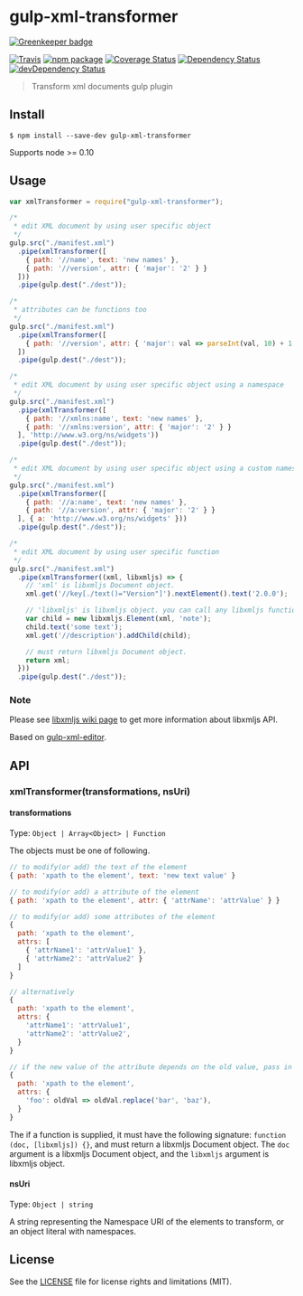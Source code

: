 # gulp-xml-transformer

[![Greenkeeper badge](https://badges.greenkeeper.io/perrin4869/gulp-xml-transformer.svg)](https://greenkeeper.io/)

[![Travis][build-badge]][build]
[![npm package][npm-badge]][npm]
[![Coverage Status][coveralls-badge]][coveralls]
[![Dependency Status][dependency-status-badge]][dependency-status]
[![devDependency Status][dev-dependency-status-badge]][dev-dependency-status]

> Transform xml documents gulp plugin

## Install

```
$ npm install --save-dev gulp-xml-transformer
```

Supports node >= 0.10

## Usage

```javascript
var xmlTransformer = require("gulp-xml-transformer");

/*
 * edit XML document by using user specific object
 */
gulp.src("./manifest.xml")
  .pipe(xmlTransformer([
    { path: '//name', text: 'new names' },
    { path: '//version', attr: { 'major': '2' } }
  ]))
  .pipe(gulp.dest("./dest"));

/*
 * attributes can be functions too
 */
gulp.src("./manifest.xml")
  .pipe(xmlTransformer([
    { path: '//version', attr: { 'major': val => parseInt(val, 10) + 1 } }
  ])
  .pipe(gulp.dest("./dest"));

/*
 * edit XML document by using user specific object using a namespace
 */
gulp.src("./manifest.xml")
  .pipe(xmlTransformer([
    { path: '//xmlns:name', text: 'new names' },
    { path: '//xmlns:version', attr: { 'major': '2' } }
  ], 'http://www.w3.org/ns/widgets'))
  .pipe(gulp.dest("./dest"));

/*
 * edit XML document by using user specific object using a custom namespace
 */
gulp.src("./manifest.xml")
  .pipe(xmlTransformer([
    { path: '//a:name', text: 'new names' },
    { path: '//a:version', attr: { 'major': '2' } }
  ], { a: 'http://www.w3.org/ns/widgets' }))
  .pipe(gulp.dest("./dest"));

/*
 * edit XML document by using user specific function
 */
gulp.src("./manifest.xml")
  .pipe(xmlTransformer((xml, libxmljs) => {
    // 'xml' is libxmljs Document object.
    xml.get('//key[./text()="Version"]').nextElement().text('2.0.0');

    // 'libxmljs' is libxmljs object. you can call any libxmljs function.
    var child = new libxmljs.Element(xml, 'note');
    child.text('some text');
    xml.get('//description').addChild(child);

    // must return libxmljs Document object.
    return xml;
  }))
  .pipe(gulp.dest("./dest"));
```

### Note

Please see [libxmljs wiki page](https://github.com/polotek/libxmljs/wiki) to get more information about libxmljs API.

Based on [gulp-xml-editor](https://github.com/morou/gulp-xml-editor).

## API

### xmlTransformer(transformations, nsUri)

#### transformations

Type: `Object | Array<Object> | Function`

The objects must be one of following.

```javascript
// to modify(or add) the text of the element
{ path: 'xpath to the element', text: 'new text value' }

// to modify(or add) a attribute of the element
{ path: 'xpath to the element', attr: { 'attrName': 'attrValue' } }

// to modify(or add) some attributes of the element
{
  path: 'xpath to the element',
  attrs: [
    { 'attrName1': 'attrValue1' },
    { 'attrName2': 'attrValue2' }
  ]
}

// alternatively
{
  path: 'xpath to the element',
  attrs: {
    'attrName1': 'attrValue1',
    'attrName2': 'attrValue2',
  }
}

// if the new value of the attribute depends on the old value, pass in a function
{
  path: 'xpath to the element',
  attrs: {
    'foo': oldVal => oldVal.replace('bar', 'baz'),
  }
}
```


The if a function is supplied, it must have the following signature: `function (doc, [libxmljs]) {}`, and must return a libxmljs Document object. The `doc` argument is a libxmljs Document object, and the `libxmljs` argument is libxmljs object.

#### nsUri

Type: `Object | string`

A string representing the Namespace URI of the elements to transform, or an object literal with namespaces.

## License

See the [LICENSE](LICENSE.md) file for license rights and limitations (MIT).

[build-badge]: https://img.shields.io/travis/perrin4869/gulp-xml-transformer/master.svg?style=flat-square
[build]: https://travis-ci.org/perrin4869/gulp-xml-transformer

[npm-badge]: https://img.shields.io/npm/v/gulp-xml-transformer.svg?style=flat-square
[npm]: https://www.npmjs.org/package/gulp-xml-transformer

[coveralls-badge]: https://img.shields.io/coveralls/perrin4869/gulp-xml-transformer/master.svg?style=flat-square
[coveralls]: https://coveralls.io/r/perrin4869/gulp-xml-transformer

[dependency-status-badge]: https://david-dm.org/perrin4869/gulp-xml-transformer.svg?style=flat-square
[dependency-status]: https://david-dm.org/perrin4869/gulp-xml-transformer

[dev-dependency-status-badge]: https://david-dm.org/perrin4869/gulp-xml-transformer/dev-status.svg?style=flat-square
[dev-dependency-status]: https://david-dm.org/perrin4869/gulp-xml-transformer#info=devDependencies
